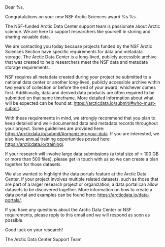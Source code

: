Dear %s,

Congratulations on your new NSF Arctic Sciences award %s %s.

The NSF-funded Arctic Data Center support team is passionate about
Arctic science. We are here to support researchers like yourself in
storing and sharing valuable data.

We are contacting you today because projects funded by the NSF Arctic
Sciences Section have specific requirements for data and metadata
storage. The Arctic Data Center is a long-lived, publicly accessible
archive that was created to help researchers meet the NSF data and
metadata storage requirements.

NSF requires all metadata created during your project be submitted to a
national data center or another long-lived, publicly accessible archive
within two years of collection or before the end of your award,
whichever comes first. Additionally, data and derived data products are
often required to be submitted on that same timeframe. More detailed
information about what will be expected can be found at:
<a href="https://arcticdata.io/submit/#who-must-submit" class="uri">https://arcticdata.io/submit/#who-must-submit</a>.

With these requirements in mind, we strongly recommend that you plan to
keep detailed and well-documented data and metadata records throughout
your project. Some guidelines are provided here:
<a href="https://arcticdata.io/submit/#organizing-your-data" class="uri">https://arcticdata.io/submit/#organizing-your-data</a>.
If you are interested, we also have annual training opportunities posted
here:
<a href="https://arcticdata.io/training/" class="uri">https://arcticdata.io/training/</a>.

If your research will involve large data submissions (a total size of
&gt; 100 GB or more than 500 files), please get in touch with us so we
can create a plan together for those datasets.

We also wanted to highlight the data portals feature at the Arctic Data
Center. If your project involves multiple related datasets, such as
those that are part of a larger research project or organization, a data
portal can allow datasets to be discovered together. More information on
how to create a data portal and examples can be found here:
<a href="https://arcticdata.io/data-portals/" class="uri">https://arcticdata.io/data-portals/</a>.

If you have any questions about the Arctic Data Center or NSF
requirements, please reply to this email and we will respond as soon as
possible.

Good luck on your research!

The Arctic Data Center Support Team
